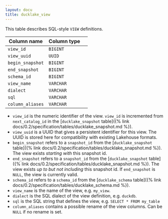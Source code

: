 ```yaml
---
layout: docu
title: ducklake_view
---
```


This table describes SQL-style `VIEW` definitions.

| Column name      | Column type |             |
| ---------------- | ----------- | ----------- |
| `view_id`        | `BIGINT`    |             |
| `view_uuid`      | `UUID`      |             |
| `begin_snapshot` | `BIGINT`    |             |
| `end_snapshot`   | `BIGINT`    |             |
| `schema_id`      | `BIGINT`    |             |
| `view_name`      | `VARCHAR`   |             |
| `dialect`        | `VARCHAR`   |             |
| `sql`            | `VARCHAR`   |             |
| `column_aliases` | `VARCHAR`   |             |

- `view_id` is the numeric identifier of the view.  `view_id` is incremented from `next_catalog_id` in the [`ducklake_snapshot` table]({% link docs/0.2/specification/tables/ducklake_snapshot.md %}).
- `view_uuid` is a UUID that gives a persistent identifier for this view. The UUID is stored here for compatibility with existing Lakehouse formats.
- `begin_snapshot` refers to a `snapshot_id` from the [`ducklake_snapshot` table]({% link docs/0.2/specification/tables/ducklake_snapshot.md %}). The view exists *starting with* this snapshot id.
- `end_snapshot` refers to a `snapshot_id` from the [`ducklake_snapshot` table]({% link docs/0.2/specification/tables/ducklake_snapshot.md %}). The view exists *up to but not including* this snapshot id. If `end_snapshot` is `NULL`, the view is currently valid.
- `schema_id` refers to a `schema_id` from the [`ducklake_schema` table]({% link docs/0.2/specification/tables/ducklake_schema.md %}). 
- `view_name` is the name of the view, e.g. `my_view`.
- `dialect` is the SQL dialect of the view definition, e.g. `duckdb`.
- `sql` is the SQL string that defines the view, e.g. `SELECT * FROM my_table`
- `column_aliases` contains a possible rename of the view columns. Can be `NULL` if no rename is set.
